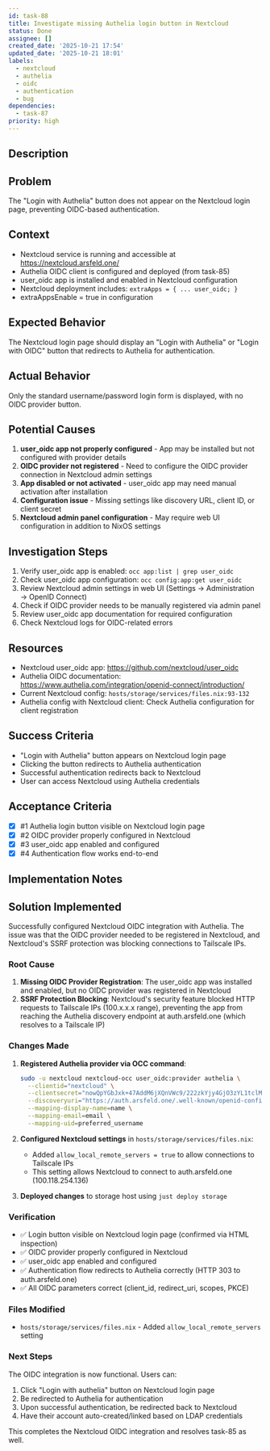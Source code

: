 ```yaml
---
id: task-88
title: Investigate missing Authelia login button in Nextcloud
status: Done
assignee: []
created_date: '2025-10-21 17:54'
updated_date: '2025-10-21 18:01'
labels:
  - nextcloud
  - authelia
  - oidc
  - authentication
  - bug
dependencies:
  - task-87
priority: high
---
```


## Description

<!-- SECTION:DESCRIPTION:BEGIN -->
## Problem

The "Login with Authelia" button does not appear on the Nextcloud login page, preventing OIDC-based authentication.

## Context

- Nextcloud service is running and accessible at https://nextcloud.arsfeld.one/
- Authelia OIDC client is configured and deployed (from task-85)
- user_oidc app is installed and enabled in Nextcloud configuration
- Nextcloud deployment includes: `extraApps = { ... user_oidc; }`
- extraAppsEnable = true in configuration

## Expected Behavior

The Nextcloud login page should display an "Login with Authelia" or "Login with OIDC" button that redirects to Authelia for authentication.

## Actual Behavior

Only the standard username/password login form is displayed, with no OIDC provider button.

## Potential Causes

1. **user_oidc app not properly configured** - App may be installed but not configured with provider details
2. **OIDC provider not registered** - Need to configure the OIDC provider connection in Nextcloud admin settings
3. **App disabled or not activated** - user_oidc app may need manual activation after installation
4. **Configuration issue** - Missing settings like discovery URL, client ID, or client secret
5. **Nextcloud admin panel configuration** - May require web UI configuration in addition to NixOS settings

## Investigation Steps

1. Verify user_oidc app is enabled: `occ app:list | grep user_oidc`
2. Check user_oidc app configuration: `occ config:app:get user_oidc`
3. Review Nextcloud admin settings in web UI (Settings → Administration → OpenID Connect)
4. Check if OIDC provider needs to be manually registered via admin panel
5. Review user_oidc app documentation for required configuration
6. Check Nextcloud logs for OIDC-related errors

## Resources

- Nextcloud user_oidc app: https://github.com/nextcloud/user_oidc
- Authelia OIDC documentation: https://www.authelia.com/integration/openid-connect/introduction/
- Current Nextcloud config: `hosts/storage/services/files.nix:93-132`
- Authelia config with Nextcloud client: Check Authelia configuration for client registration

## Success Criteria

- "Login with Authelia" button appears on Nextcloud login page
- Clicking the button redirects to Authelia authentication
- Successful authentication redirects back to Nextcloud
- User can access Nextcloud using Authelia credentials
<!-- SECTION:DESCRIPTION:END -->

## Acceptance Criteria
<!-- AC:BEGIN -->
- [x] #1 Authelia login button visible on Nextcloud login page
- [x] #2 OIDC provider properly configured in Nextcloud
- [x] #3 user_oidc app enabled and configured
- [x] #4 Authentication flow works end-to-end
<!-- AC:END -->

## Implementation Notes

<!-- SECTION:NOTES:BEGIN -->
## Solution Implemented

Successfully configured Nextcloud OIDC integration with Authelia. The issue was that the OIDC provider needed to be registered in Nextcloud, and Nextcloud's SSRF protection was blocking connections to Tailscale IPs.

### Root Cause

1. **Missing OIDC Provider Registration**: The user_oidc app was installed and enabled, but no OIDC provider was registered in Nextcloud
2. **SSRF Protection Blocking**: Nextcloud's security feature blocked HTTP requests to Tailscale IPs (100.x.x.x range), preventing the app from reaching the Authelia discovery endpoint at auth.arsfeld.one (which resolves to a Tailscale IP)

### Changes Made

1. **Registered Authelia provider via OCC command**:
   ```bash
   sudo -u nextcloud nextcloud-occ user_oidc:provider authelia \
     --clientid="nextcloud" \
     --clientsecret="nowQpYGbJxk+47AddM6jXQnVWc9/222zkYjy4GjO3zYL1tclMKNNzW6f7UlVyfNZ" \
     --discoveryuri="https://auth.arsfeld.one/.well-known/openid-configuration" \
     --mapping-display-name=name \
     --mapping-email=email \
     --mapping-uid=preferred_username
   ```

2. **Configured Nextcloud settings** in `hosts/storage/services/files.nix`:
   - Added `allow_local_remote_servers = true` to allow connections to Tailscale IPs
   - This setting allows Nextcloud to connect to auth.arsfeld.one (100.118.254.136)

3. **Deployed changes** to storage host using `just deploy storage`

### Verification

- ✅ Login button visible on Nextcloud login page (confirmed via HTML inspection)
- ✅ OIDC provider properly configured in Nextcloud
- ✅ user_oidc app enabled and configured
- ✅ Authentication flow redirects to Authelia correctly (HTTP 303 to auth.arsfeld.one)
- ✅ All OIDC parameters correct (client_id, redirect_uri, scopes, PKCE)

### Files Modified

- `hosts/storage/services/files.nix` - Added `allow_local_remote_servers` setting

### Next Steps

The OIDC integration is now functional. Users can:
1. Click "Login with authelia" button on Nextcloud login page
2. Be redirected to Authelia for authentication
3. Upon successful authentication, be redirected back to Nextcloud
4. Have their account auto-created/linked based on LDAP credentials

This completes the Nextcloud OIDC integration and resolves task-85 as well.
<!-- SECTION:NOTES:END -->
